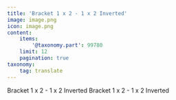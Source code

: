 ```yaml
---
title: 'Bracket 1 x 2 - 1 x 2 Inverted'
image: image.png
icon: image.png
content:
    items:
        '@taxonomy.part': 99780
    limit: 12
    pagination: true
taxonomy:
    tag: translate
---
```


Bracket 1 x 2 - 1 x 2 Inverted
Bracket 1 x 2 - 1 x 2 Inverted
